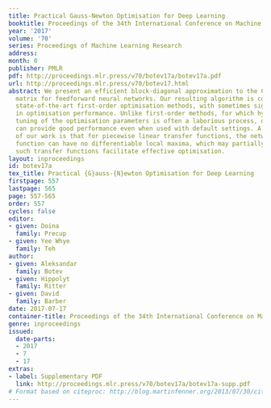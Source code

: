 ```yaml
---
title: Practical Gauss-Newton Optimisation for Deep Learning
booktitle: Proceedings of the 34th International Conference on Machine Learning
year: '2017'
volume: '70'
series: Proceedings of Machine Learning Research
address: 
month: 0
publisher: PMLR
pdf: http://proceedings.mlr.press/v70/botev17a/botev17a.pdf
url: http://proceedings.mlr.press/v70/botev17.html
abstract: We present an efficient block-diagonal approximation to the Gauss-Newton
  matrix for feedforward neural networks. Our resulting algorithm is competitive against
  state-of-the-art first-order optimisation methods, with sometimes significant improvement
  in optimisation performance. Unlike first-order methods, for which hyperparameter
  tuning of the optimisation parameters is often a laborious process, our approach
  can provide good performance even when used with default settings. A side result
  of our work is that for piecewise linear transfer functions, the network objective
  function can have no differentiable local maxima, which may partially explain why
  such transfer functions facilitate effective optimisation.
layout: inproceedings
id: botev17a
tex_title: Practical {G}auss-{N}ewton Optimisation for Deep Learning
firstpage: 557
lastpage: 565
page: 557-565
order: 557
cycles: false
editor:
- given: Doina
  family: Precup
- given: Yee Whye
  family: Teh
author:
- given: Aleksandar
  family: Botev
- given: Hippolyt
  family: Ritter
- given: David
  family: Barber
date: 2017-07-17
container-title: Proceedings of the 34th International Conference on Machine Learning
genre: inproceedings
issued:
  date-parts:
  - 2017
  - 7
  - 17
extras:
- label: Supplementary PDF
  link: http://proceedings.mlr.press/v70/botev17a/botev17a-supp.pdf
# Format based on citeproc: http://blog.martinfenner.org/2013/07/30/citeproc-yaml-for-bibliographies/
---
```

